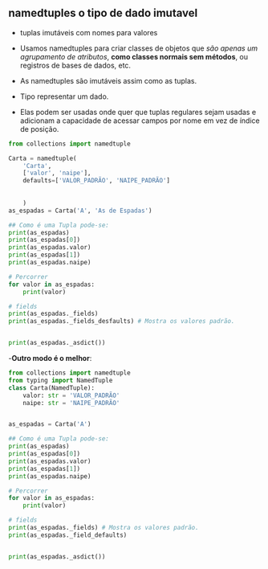## namedtuples o tipo de dado imutavel
- tuplas imutáveis com nomes para valores
- Usamos namedtuples para criar classes de objetos que *são apenas um agrupamento de atributos*, **como classes normais sem métodos**, ou registros de bases de dados, etc.
- As namedtuples são imutáveis assim como as tuplas.

- Tipo representar um dado. 
- Elas podem ser usadas onde quer que tuplas regulares sejam usadas e adicionam a capacidade de acessar campos por nome em vez de índice de posição.

``` py
from collections import namedtuple

Carta = namedtuple(
    'Carta',
    ['valor', 'naipe'],
    defaults=['VALOR_PADRÃO', 'NAIPE_PADRÃO']
    
    
    )
as_espadas = Carta('A', 'As de Espadas')

## Como é uma Tupla pode-se: 
print(as_espadas)
print(as_espadas[0])
print(as_espadas.valor)
print(as_espadas[1])
print(as_espadas.naipe)

# Percorrer
for valor in as_espadas:
    print(valor)

# fields
print(as_espadas._fields)
print(as_espadas._fields_desfaults) # Mostra os valores padrão.


print(as_espadas._asdict())
```

-**Outro modo é o melhor**:
``` py
from collections import namedtuple
from typing import NamedTuple
class Carta(NamedTuple):
    valor: str = 'VALOR_PADRÃO'
    naipe: str = 'NAIPE_PADRÃO'


as_espadas = Carta('A')

## Como é uma Tupla pode-se: 
print(as_espadas)
print(as_espadas[0])
print(as_espadas.valor)
print(as_espadas[1])
print(as_espadas.naipe)

# Percorrer
for valor in as_espadas:
    print(valor)

# fields
print(as_espadas._fields) # Mostra os valores padrão.
print(as_espadas._field_defaults) 


print(as_espadas._asdict())


```

